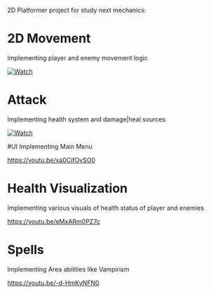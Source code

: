 2D Platformer project for study next mechanics:

# 2D Movement
Implementing player and enemy movement logic

[![Watch](https://img.youtube.com/vi/8jfa7ID5XtM/0.jpg)](https://youtu.be/8jfa7ID5XtM?si=lLdQH3jm4up4Wjim)

# Attack
Implementing health system and damage|heal sources

[![Watch](https://img.youtu.be/-o8IhVAvE2k.maxresdefault.jpg)](https://youtu.be/-o8IhVAvE2k)

#UI
Implementing Main Menu

https://youtu.be/xa0CifOvSO0

# Health Visualization
Implementing various visuals of health status of player and enemies

https://youtu.be/eMxARm0PZ7c

# Spells
Implementing Area abilities like Vampirism

https://youtu.be/-d-HmKyNFN0

